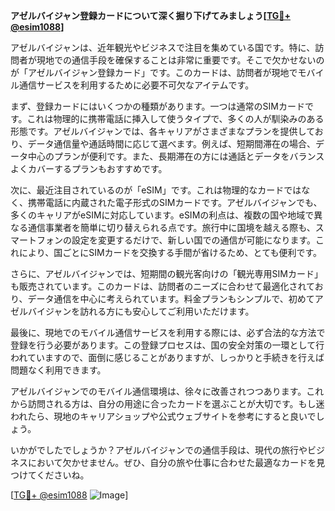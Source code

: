 **アゼルバイジャン登録カードについて深く掘り下げてみましょう[[TG💪+ @esim1088](https://t.me/s/esim1088)]**

アゼルバイジャンは、近年観光やビジネスで注目を集めている国です。特に、訪問者が現地での通信手段を確保することは非常に重要です。そこで欠かせないのが「アゼルバイジャン登録カード」です。このカードは、訪問者が現地でモバイル通信サービスを利用するために必要不可欠なアイテムです。

まず、登録カードにはいくつかの種類があります。一つは通常のSIMカードです。これは物理的に携帯電話に挿入して使うタイプで、多くの人が馴染みのある形態です。アゼルバイジャンでは、各キャリアがさまざまなプランを提供しており、データ通信量や通話時間に応じて選べます。例えば、短期間滞在の場合、データ中心のプランが便利です。また、長期滞在の方には通話とデータをバランスよくカバーするプランもおすすめです。

次に、最近注目されているのが「eSIM」です。これは物理的なカードではなく、携帯電話に内蔵された電子形式のSIMカードです。アゼルバイジャンでも、多くのキャリアがeSIMに対応しています。eSIMの利点は、複数の国や地域で異なる通信事業者を簡単に切り替えられる点です。旅行中に国境を越える際も、スマートフォンの設定を変更するだけで、新しい国での通信が可能になります。これにより、国ごとにSIMカードを交換する手間が省けるため、とても便利です。

さらに、アゼルバイジャンでは、短期間の観光客向けの「観光専用SIMカード」も販売されています。このカードは、訪問者のニーズに合わせて最適化されており、データ通信を中心に考えられています。料金プランもシンプルで、初めてアゼルバイジャンを訪れる方にも安心してご利用いただけます。

最後に、現地でのモバイル通信サービスを利用する際には、必ず合法的な方法で登録を行う必要があります。この登録プロセスは、国の安全対策の一環として行われていますので、面倒に感じることがありますが、しっかりと手続きを行えば問題なく利用できます。

アゼルバイジャンでのモバイル通信環境は、徐々に改善されつつあります。これから訪問される方は、自分の用途に合ったカードを選ぶことが大切です。もし迷われたら、現地のキャリアショップや公式ウェブサイトを参考にすると良いでしょう。

いかがでしたでしょうか？アゼルバイジャンでの通信手段は、現代の旅行やビジネスにおいて欠かせません。ぜひ、自分の旅や仕事に合わせた最適なカードを見つけてくださいね。

[[TG💪+ @esim1088](https://t.me/s/esim1088) ![Image](https://i.postimg.cc/Y0z9fWf4/image.png)]